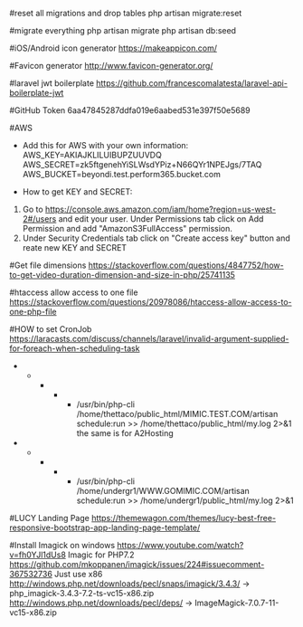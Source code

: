 #reset all migrations and drop tables
php artisan migrate:reset

#migrate everything
php artisan migrate
php artisan db:seed

#iOS/Android icon generator
https://makeappicon.com/

#Favicon generator
http://www.favicon-generator.org/

#laravel jwt boilerplate
https://github.com/francescomalatesta/laravel-api-boilerplate-jwt

#GitHub Token
6aa47845287ddfa019e6aabed531e397f50e5689

#AWS
- Add this for AWS with your own information: 
AWS_KEY=AKIAJKLILUIBUPZUUVDQ 
AWS_SECRET=zk5ftgenehYiSLWsdYPiz+N66QYr1NPEJgs/7TAQ 
AWS_BUCKET=beyondi.test.perform365.bucket.com

- How to get KEY and SECRET: 
1) Go to https://console.aws.amazon.com/iam/home?region=us-west-2#/users and edit your user. Under Permissions tab click on Add Permission and add "AmazonS3FullAccess" permission. 
2) Under Security Credentials tab click on "Create access key" button and reate new KEY and SECRET

#Get file dimensions
https://stackoverflow.com/questions/4847752/how-to-get-video-duration-dimension-and-size-in-php/25741135

#htaccess allow access to one file
https://stackoverflow.com/questions/20978086/htaccess-allow-access-to-one-php-file

#HOW to set CronJob
https://laracasts.com/discuss/channels/laravel/invalid-argument-supplied-for-foreach-when-scheduling-task
* * * * * /usr/bin/php-cli /home/thettaco/public_html/MIMIC.TEST.COM/artisan schedule:run >> /home/thettaco/public_html/my.log 2>&1
the same is for A2Hosting
* * * * * /usr/bin/php-cli /home/undergr1/WWW.GOMIMIC.COM/artisan schedule:run >> /home/undergr1/public_html/my.log 2>&1

#LUCY Landing Page
https://themewagon.com/themes/lucy-best-free-responsive-bootstrap-app-landing-page-template/

#Install Imagick on windows
https://www.youtube.com/watch?v=fh0YJl1dUs8
Imagic for PHP7.2
https://github.com/mkoppanen/imagick/issues/224#issuecomment-367532736
Just use x86 
http://windows.php.net/downloads/pecl/snaps/imagick/3.4.3/ -> php_imagick-3.4.3-7.2-ts-vc15-x86.zip
http://windows.php.net/downloads/pecl/deps/ -> ImageMagick-7.0.7-11-vc15-x86.zip